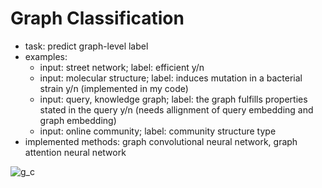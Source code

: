 # Graph Classification
- task: predict graph-level label
- examples:
  - input: street network; label: efficient y/n
  - input: molecular structure; label: induces mutation in a bacterial strain y/n (implemented in my code)
  - input: query, knowledge graph; label: the graph fulfills properties stated in the query y/n (needs allignment of query embedding and graph embedding)
  - input: online community; label: community structure type
- implemented methods: graph convolutional neural network, graph attention neural network

![g_c](https://github.com/user-attachments/assets/2328e581-21b0-49ff-be17-c5bfaad0991c)
